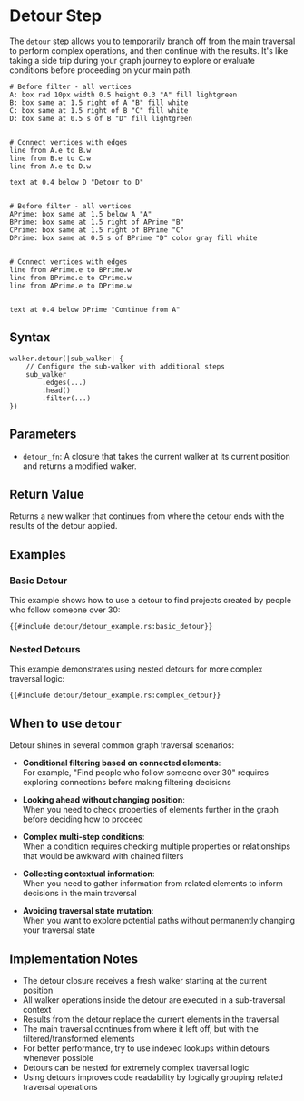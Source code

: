 # Detour Step

The `detour` step allows you to temporarily branch off from the main traversal to perform complex operations, and then
continue with the results. It's like taking a side trip during your graph journey to explore or evaluate conditions
before proceeding on your main path.

```pikchr
# Before filter - all vertices 
A: box rad 10px width 0.5 height 0.3 "A" fill lightgreen
B: box same at 1.5 right of A "B" fill white
C: box same at 1.5 right of B "C" fill white
D: box same at 0.5 s of B "D" fill lightgreen


# Connect vertices with edges
line from A.e to B.w
line from B.e to C.w
line from A.e to D.w

text at 0.4 below D "Detour to D"


# Before filter - all vertices 
APrime: box same at 1.5 below A "A" 
BPrime: box same at 1.5 right of APrime "B" 
CPrime: box same at 1.5 right of BPrime "C"
DPrime: box same at 0.5 s of BPrime "D" color gray fill white


# Connect vertices with edges
line from APrime.e to BPrime.w
line from BPrime.e to CPrime.w
line from APrime.e to DPrime.w


text at 0.4 below DPrime "Continue from A"
```

## Syntax

```rust,noplayground
walker.detour(|sub_walker| {
    // Configure the sub-walker with additional steps
    sub_walker
        .edges(...)
        .head()
        .filter(...)
})
```

## Parameters

- `detour_fn`: A closure that takes the current walker at its current position and returns a modified walker.

## Return Value

Returns a new walker that continues from where the detour ends with the results of the detour applied.

## Examples

### Basic Detour

This example shows how to use a detour to find projects created by people who follow someone over 30:

```rust,noplayground
{{#include detour/detour_example.rs:basic_detour}}
```

### Nested Detours

This example demonstrates using nested detours for more complex traversal logic:

```rust,noplayground
{{#include detour/detour_example.rs:complex_detour}}
```

## When to use `detour`

Detour shines in several common graph traversal scenarios:

- **Conditional filtering based on connected elements**:  
  For example, "Find people who follow someone over 30" requires exploring connections before making filtering decisions

- **Looking ahead without changing position**:  
  When you need to check properties of elements further in the graph before deciding how to proceed

- **Complex multi-step conditions**:  
  When a condition requires checking multiple properties or relationships that would be awkward with chained filters

- **Collecting contextual information**:  
  When you need to gather information from related elements to inform decisions in the main traversal

- **Avoiding traversal state mutation**:  
  When you want to explore potential paths without permanently changing your traversal state

## Implementation Notes

- The detour closure receives a fresh walker starting at the current position
- All walker operations inside the detour are executed in a sub-traversal context
- Results from the detour replace the current elements in the traversal
- The main traversal continues from where it left off, but with the filtered/transformed elements
- For better performance, try to use indexed lookups within detours whenever possible
- Detours can be nested for extremely complex traversal logic
- Using detours improves code readability by logically grouping related traversal operations